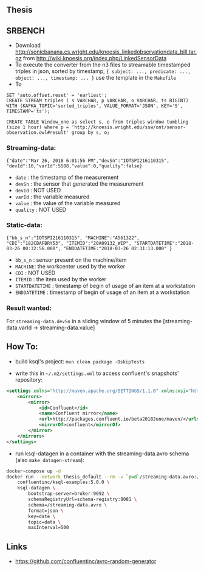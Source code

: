 ## Thesis

## SRBENCH
- Download http://sonicbanana.cs.wright.edu/knoesis_linkedobservationdata_bill.tar.gz from http://wiki.knoesis.org/index.php/LinkedSensorData
- To execute the converter from the n3 files to streamable timestamped triples in json, sorted by timestamp, `{ subject: ..., predicate: ..., object: ..., timestamp: ... }` use the template in the `Makefile`
- To 

```
SET 'auto.offset.reset' = 'earliest';
CREATE STREAM triples ( s VARCHAR, p VARCHAR, o VARCHAR, ts BIGINT) WITH (KAFKA_TOPIC='sorted_triples', VALUE_FORMAT='JSON', KEY='S', TIMESTAMP='ts');
```

```
CREATE TABLE Window_one as select s, o from triples window tumbling (size 1 hour) where p = 'http://knoesis.wright.edu/ssw/ont/sensor-observation.owl#result' group by s, o;
```

### Streaming-data:

```{"date":"Mar 26, 2018 6:01:56 PM","devSn":"IOTSPI216110315", "devId":10,"varId":5508,"value":0,"quality":false}```
- `date` : the timestamp of the measurement
- `devSn` : the sensor that generated the measurement
- `devId` : NOT USED
- `varId` : the variable measured
- `value` : the value of the variable measured
- `quality` : NOT USED

### Static-data:

```{"bb_s_n":"IOTSPI216110315", "MACHINE":"A561322", "CDI":"182CBAFBRY53", "ITEMID":"20A09132_WIP", "STARTDATETIME":"2018-03-26 00:32:56.000", "ENDDATETIME:"2018-03-26 02:31:13.000" }```
- `bb_s_n` : sensor present on the machine/item
- `MACHINE`: the workcenter used by the worker
- `CDI` :  NOT USED
- `ITEMID` : the item used by the worker
- `STARTDATETIME` : timestamp of begin of usage of an item at a workstation
- `ENDDATETIME` : timestamp of begin of usage of an item at a workstation

### Result wanted:
For `streaming-data.devSn` in a sliding window of 5 minutes the [streaming-data.varId -> streaming-data.value]

## How To:
- build ksql's project: 
`mvn clean package -DskipTests`


- write this in `~/.m2/settings.xml` to access confluent's snapshots' repository:
```xml
<settings xmlns="http://maven.apache.org/SETTINGS/1.1.0" xmlns:xsi="http://www.w3.org/2001/XMLSchema-instance" xsi:schemoLocation="http://maven.apache.org/SETTINGS/1.1.0 http://maven.apache.org/xsd/settings-1.1.0.xsd">
	<mirrors>
		<mirror>
			<id>Confluent</id>
			<name>Confluent mirror</name>
			<url>http://packages.confluent.io/beta2018June/maven/</url>
			<mirrorOf>confluent</mirrorOf>
		</mirror>
	</mirrors>
</settings>

```

- run ksql-datagen in a container with the streaming-data.avro schema (also `make datagen-stream`):
```bash
docker-compose up -d
docker run --network thesis_default --rm -v `pwd`/streaming-data.avro:/streaming-data.avro  \
    confluentinc/ksql-examples:5.0.0 \
    ksql-datagen \
        bootstrap-server=broker:9092 \
        schemaRegistryUrl=schema-registry:8081 \
        schema=/streaming-data.avro \
        format=json \
        key=date \
        topic=data \
        maxInterval=500 
```

## Links
- https://github.com/confluentinc/avro-random-generator
